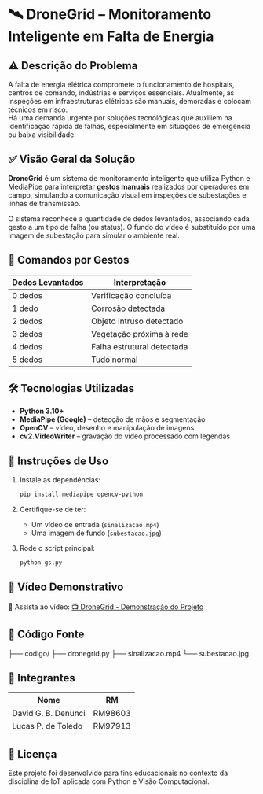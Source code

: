 
# 🛰️ DroneGrid – Monitoramento Inteligente em Falta de Energia

## ⚠️ Descrição do Problema

A falta de energia elétrica compromete o funcionamento de hospitais, centros de comando, indústrias e serviços essenciais. Atualmente, as inspeções em infraestruturas elétricas são manuais, demoradas e colocam técnicos em risco.  
Há uma demanda urgente por soluções tecnológicas que auxiliem na identificação rápida de falhas, especialmente em situações de emergência ou baixa visibilidade.

## ✅ Visão Geral da Solução

**DroneGrid** é um sistema de monitoramento inteligente que utiliza Python e MediaPipe para interpretar **gestos manuais** realizados por operadores em campo, simulando a comunicação visual em inspeções de subestações e linhas de transmissão.

O sistema reconhece a quantidade de dedos levantados, associando cada gesto a um tipo de falha (ou status). O fundo do vídeo é substituído por uma imagem de subestação para simular o ambiente real.

## 🎯 Comandos por Gestos

| Dedos Levantados | Interpretação                     |
|------------------|-----------------------------------|
| 0 dedos          | Verificação concluída             |
| 1 dedo           | Corrosão detectada                |
| 2 dedos          | Objeto intruso detectado          |
| 3 dedos          | Vegetação próxima à rede          |
| 4 dedos          | Falha estrutural detectada        |
| 5 dedos          | Tudo normal                       |

## 🛠️ Tecnologias Utilizadas

- **Python 3.10+**
- **MediaPipe (Google)** – detecção de mãos e segmentação
- **OpenCV** – vídeo, desenho e manipulação de imagens
- **cv2.VideoWriter** – gravação do vídeo processado com legendas

## 📸 Instruções de Uso

1. Instale as dependências:
   ```bash
   pip install mediapipe opencv-python
   ```

2. Certifique-se de ter:
   - Um vídeo de entrada (`sinalizacao.mp4`)
   - Uma imagem de fundo (`subestacao.jpg`)

3. Rode o script principal:

   ```bash
   python gs.py
   ```

## 🎥 Vídeo Demonstrativo

🔗 Assista ao vídeo: [📺 DroneGrid - Demonstração do Projeto](https://youtu.be/vLgsZXoMSGQ)

## 📂 Código Fonte

├── codigo/
├── dronegrid.py
├── sinalizacao.mp4
└── subestacao.jpg

## 👥 Integrantes

| Nome               | RM       |
|--------------------|----------|
| David G. B. Denunci| RM98603  |
| Lucas P. de Toledo | RM97913  |

## 📝 Licença

Este projeto foi desenvolvido para fins educacionais no contexto da disciplina de IoT aplicada com Python e Visão Computacional.
